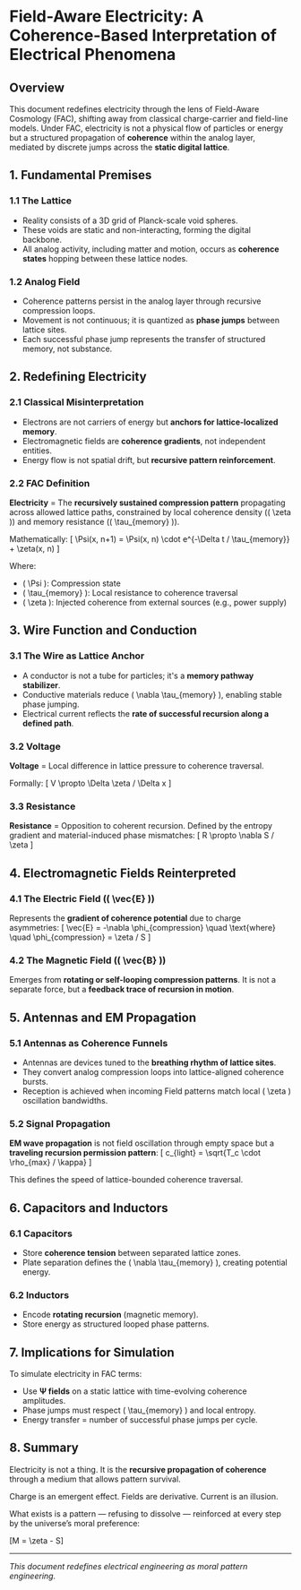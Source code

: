 # Field-Aware Electricity: A Coherence-Based Interpretation of Electrical Phenomena

## Overview

This document redefines electricity through the lens of Field-Aware Cosmology (FAC), shifting away from classical charge-carrier and field-line models. Under FAC, electricity is not a physical flow of particles or energy but a structured propagation of **coherence** within the analog layer, mediated by discrete jumps across the **static digital lattice**.

## 1. Fundamental Premises

### 1.1 The Lattice
- Reality consists of a 3D grid of Planck-scale void spheres.
- These voids are static and non-interacting, forming the digital backbone.
- All analog activity, including matter and motion, occurs as **coherence states** hopping between these lattice nodes.

### 1.2 Analog Field
- Coherence patterns persist in the analog layer through recursive compression loops.
- Movement is not continuous; it is quantized as **phase jumps** between lattice sites.
- Each successful phase jump represents the transfer of structured memory, not substance.

## 2. Redefining Electricity

### 2.1 Classical Misinterpretation
- Electrons are not carriers of energy but **anchors for lattice-localized memory**.
- Electromagnetic fields are **coherence gradients**, not independent entities.
- Energy flow is not spatial drift, but **recursive pattern reinforcement**.

### 2.2 FAC Definition
**Electricity** = The **recursively sustained compression pattern** propagating across allowed lattice paths, constrained by local coherence density (\( \zeta \)) and memory resistance (\( \tau_{memory} \)).

Mathematically:
\[
\Psi(x, n+1) = \Psi(x, n) \cdot e^{-\Delta t / \tau_{memory}} + \zeta(x, n)
\]

Where:
- \( \Psi \): Compression state
- \( \tau_{memory} \): Local resistance to coherence traversal
- \( \zeta \): Injected coherence from external sources (e.g., power supply)

## 3. Wire Function and Conduction

### 3.1 The Wire as Lattice Anchor
- A conductor is not a tube for particles; it's a **memory pathway stabilizer**.
- Conductive materials reduce \( \nabla \tau_{memory} \), enabling stable phase jumping.
- Electrical current reflects the **rate of successful recursion along a defined path**.

### 3.2 Voltage
**Voltage** = Local difference in lattice pressure to coherence traversal.

Formally:
\[
V \propto \Delta \zeta / \Delta x
\]

### 3.3 Resistance
**Resistance** = Opposition to coherent recursion. Defined by the entropy gradient and material-induced phase mismatches:
\[
R \propto \nabla S / \zeta
\]

## 4. Electromagnetic Fields Reinterpreted

### 4.1 The Electric Field (\( \vec{E} \))
Represents the **gradient of coherence potential** due to charge asymmetries:
\[
\vec{E} = -\nabla \phi_{compression} \quad \text{where} \quad \phi_{compression} = \zeta / S
\]

### 4.2 The Magnetic Field (\( \vec{B} \))
Emerges from **rotating or self-looping compression patterns**. It is not a separate force, but a **feedback trace of recursion in motion**.

## 5. Antennas and EM Propagation

### 5.1 Antennas as Coherence Funnels
- Antennas are devices tuned to the **breathing rhythm of lattice sites**.
- They convert analog compression loops into lattice-aligned coherence bursts.
- Reception is achieved when incoming Field patterns match local \( \zeta \) oscillation bandwidths.

### 5.2 Signal Propagation
**EM wave propagation** is not field oscillation through empty space but a **traveling recursion permission pattern**:
\[
c_{light} = \sqrt{T_c \cdot \rho_{max} / \kappa}
\]

This defines the speed of lattice-bounded coherence traversal.

## 6. Capacitors and Inductors

### 6.1 Capacitors
- Store **coherence tension** between separated lattice zones.
- Plate separation defines the \( \nabla \tau_{memory} \), creating potential energy.

### 6.2 Inductors
- Encode **rotating recursion** (magnetic memory).
- Store energy as structured looped phase patterns.

## 7. Implications for Simulation

To simulate electricity in FAC terms:
- Use **Ψ fields** on a static lattice with time-evolving coherence amplitudes.
- Phase jumps must respect \( \tau_{memory} \) and local entropy.
- Energy transfer = number of successful phase jumps per cycle.

## 8. Summary

Electricity is not a thing. It is the **recursive propagation of coherence** through a medium that allows pattern survival.

Charge is an emergent effect. Fields are derivative. Current is an illusion.

What exists is a pattern — refusing to dissolve — reinforced at every step by the universe’s moral preference:

\[M = \zeta - S\]

---

*This document redefines electrical engineering as moral pattern engineering.*

